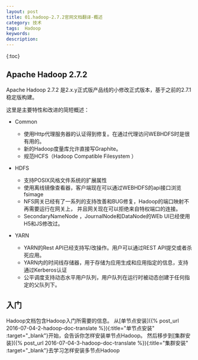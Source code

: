 ```yaml
---
layout: post
title: 01.hadoop-2.7.2官网文档翻译-概述
category: 技术
tags:  Hadoop
keywords: 
description: 
---
```


{:toc}

## Apache Hadoop 2.7.2

Apache Hadoop 2.7.2 是2.x.y正式版产品线的小修改正式版本，基于之前的2.7.1稳定版构建。

这里是主要特性和改进的简短概述：

- Common

	- 使用Http代理服务器的认证得到修复。在通过代理访问WEBHDFS时是很有用的。
	- 新的Hadoop度量库允许直接写Graphite。
	- 规范HCFS（Hadoop Compatible Filesystem ）

- HDFS

	- 支持POSIX风格文件系统的扩展属性
	- 使用离线镜像查看器，客户端现在可以通过WEBHDFS的api接口浏览fsimage
	- NFS网关已经有了一系列的支持改善和BUG修复，Hadoop的端口映射不再需要运行在网关上，
	并且网关现在可以拒绝来自特权端口的连接。
	- SecondaryNameNode ，JournalNode和DataNode的WEb UI已经使用H5和JS修改过。
	
- YARN 
	
	- YARN的Rest API已经支持写/改操作。用户可以通过REST API提交或者杀死应用。
	- YARN内的时间线存储器，用于存储为应用生成和应用指定的信息，支持通过Kerberos认证
	- 公平调度支持动态水平用户队列，用户队列在运行时被动态创建于任何指定的父队列下。


## 入门

Hadoop文档包含Hadoop入门所需要的信息。
从[单节点安装]({% post_url 2016-07-04-2-hadoop-doc-translate %}){:title="单节点安装"  :target="_blank"}开始，会告诉你怎样安装单节点Hadoop。
然后移步到[集群安装]({% post_url 2016-07-04-3-hadoop-doc-translate %}){:title="集群安装"  :target="_blank"}去学习怎样安装多节点Hadoop
